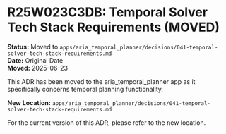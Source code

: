 # R25W023C3DB: Temporal Solver Tech Stack Requirements (MOVED)

<!-- @adr_serial R25W023C3DB -->

**Status:** Moved to `apps/aria_temporal_planner/decisions/041-temporal-solver-tech-stack-requirements.md`  
**Date:** Original Date  
**Moved:** 2025-06-23

This ADR has been moved to the aria_temporal_planner app as it specifically concerns temporal planning functionality.

**New Location:** `apps/aria_temporal_planner/decisions/041-temporal-solver-tech-stack-requirements.md`

For the current version of this ADR, please refer to the new location.
